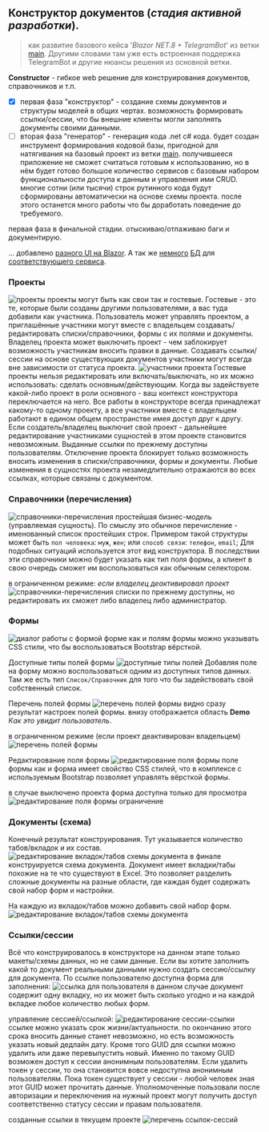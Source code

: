 ## Конструктор документов (*стадия активной разработки*).
> как развитие базового кейса '*Blazor NET.8 + TelegramBot*' из ветки [main](https://github.com/badhitman/DesignerApp/tree/main). Другими словами там уже есть встроенная поддержка TelegramBot и другие нюансы решения из основной ветки.

**Constructor** - гибкое web решение для конструирования документов, справочников и т.п.

- [x] первая фаза "конструктор" - создание схемы документов и структуры моделей в общих чертах. возможность формировать ссылки/сессии, что бы внешние клиенты могли заполнять документы своими данными.
- [ ] вторая фаза "генератор" - генерация кода .net c# кода. будет создан инструмент формирования кодовой базы, пригодной для натягивания на базовый проект из ветки [main](https://github.com/badhitman/DesignerApp/tree/main). получившееся приложение не сможет считаться готовым к использованию, но в нём будет готово большое количество сервисов с базовым набором функциональности доступа к данным и управления ими CRUD. многие сотни (или тысячи) строк рутинного кода будут сформированы автоматически на основе схемы проекта. после этого останется много работы что бы доработать поведение до требуемого.

первая фаза в финальной стадии. отыскиваю/отлаживаю баги и документирую.

... добавлено [разного UI на Blazor](https://github.com/badhitman/DesignerApp/tree/constructor/BlazorServerLib/Components/Forms). А так же [немного](https://github.com/badhitman/DesignerApp/blob/constructor/DBContextLibs/DbLayerLib/ConstructorLayerContext.cs) [БД](https://github.com/badhitman/DesignerApp/tree/constructor/SharedLib/Models/db/forms) для [соответствующего сервиса](https://github.com/badhitman/DesignerApp/blob/constructor/SharedLib/IServices/main/IFormsService.cs).

### Проекты
![проекты](./img/constructor/projects-list-page.png)
проекты могут быть как свои так и гостевые. Гостевые - это те, которые были созданы другими пользователями, а вас туда добавили как участника. Пользователь может управлять проектом, а приглашённые участники могут вместе с владельцем создавать/редактировать списки/справочники, формы с их полями и документы. Владелец проекта может выключить проект - чем заблокирует возможность участникам вносить правки в данные. Создавать ссылки/сессии на основе существующих документов участники могут всегда вне зависимости от статуса проекта.
![участники проекта](./img/constructor/add-member-into-project.png)
Гостевые проекты нельзя редактировать или включать/выключать, но их можно использовать: сделать основным/действующим. Когда вы задействуете какой-либо проект в роли основного - ваш контекст конструктора переключается на него. Все работы в конструкторе всегда принадлежат какому-то одному проекту, а все участники вместе с владельцем работают в едином общем пространстве имея доступ друг к другу. Если создатель/владелец выключит свой проект - дальнейшее редактирование участниками сущностей в этом проекте становится невозможным. Выданные ссылки по прежнему доступны пользователям. Отключение проекта блокирует только возможность вносить изменения в списки/справочники, формы и документы. Любые изменения в сущностях проекта незамедлительно отражаются во всех ссылках, которые связаны с документом.

### Справочники (перечисления)
![справочники-перечисления](./img/constructor/directories-list-page.png)
простейшая бизнес-модель (управляемая сущность). По смыслу это обычное перечисление - именованный список простейших строк. Примером такой структуры может быть `пол человека`: `муж`, `жен`; или `способ связи`: `телефон`, `email`; Для подобных ситуаций используется этот вид конструктора. В последствии эти справочники можно будет указать как тип поля формы, а клиент в свою очередь сможет им воспользоваться как обычным селектором.

в ограниченном режиме: *если владелец деактивировал проект*
![справочники-перечисления](./img/constructor/directories-off-list-page.png)
списки по прежнему доступны, но редактировать их сможет либо владелец либо администратор.

### Формы
![диалог работы с формой](./img/constructor/form-edit-dialog.png)
форме как и полям формы можно указывать CSS стили, что бы воспользоваться Bootstrap вёрсткой.

Доступные типы полей формы
![доступные типы полей](./img/constructor/fields-types-select.png)
Добавляя поле на форму можно воспользоваться одним из доступных типов данных. Там же есть тип `Список/Справочник` для того что бы задействовать свой собственный список.

Перечень полей формы
![перечень полей формы](./img/constructor/fields-from-form-active.png)
видно сразу результат настроек полей формы. внизу отображается область **Demo** *Как это увидит пользователь*.

в ограниченном режиме (если проект деактивирован владельцем)
![перечень полей формы](./img/constructor/fields-from-form-off.png)

Редактирование поля формы
![редактирование поля формы](./img/constructor/field-edit-dialog-active.png)
поле формы как и форма имеет свойство CSS стилей, что в комплексе с используемым Bootstrap позволяет управлять вёрсткой формы.

в случае выключено проекта форма доступна только для просмотра
![редактирование поля формы ограничение](./img/constructor/field-edit-dialog-off.png)

### Документы (схема)
Конечный результат конструирования. Тут указывается количество табов/вкладок и их состав.
![редактирование вкладок/табов схемы документа](./img/constructor/document-tabs-edit.png)
в финале конструируется схема документа. Документ имеет вкладки/табы похожие на те что существуют в Excel. Это позволяет разделить сложные документы на разные области, где каждая будет содержать свой набор форм и настройки.

На каждую из вкладок/табов можно добавить свой набор форм.
![редактирование вкладок/табов схемы документа](./img/constructor/edit-tab-document.png)

### Ссылки/сессии
Всё что конструировалось в конструкторе на данном этапе только макеты/схемы данных, но не сами данные. Если вы хотите заполнить какой то документ реальными данными нужно создать сессию/ссылку для документа. По ссылке пользователю доступна форма для заполнения:
![ссылка для пользователя](./img/constructor/user-link-session.png)
в данном случае документ содержит одну вкладку, но их может быть сколько угодно и на каждой вкладке любое количество любых форм.

управление сессией/ссылкой:
![редактирование сессии-ссылки](./img/constructor/session-edit-dialog.png)
ссылке можно указать срок жизни/актуальности. по окончанию этого срока вносить данные станет невозможно, но есть возможность указать новый дедлайн дату. Кроме того GUID для ссылки можно удалить или даже перевыпустить новый. Именно по такому GUID возможен доступ к сессии анонимным пользователям. Если удалить токен у сессии, то она становится вовсе недоступна анонимным пользователям. Пока токен существует у сессии - любой человек зная этот GUID может прочитать данные. Уполномоченные пользовали после авторизации и переключения на нужный проект могут получить доступ соответственно статусу сессии и правам пользователя.

созданные ссылки в текущем проекте
![перечень ссылок-сессий](./img/constructor/sessions-list.png)



